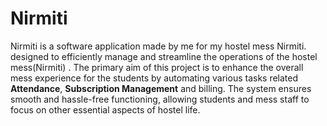 # Nirmiti

Nirmiti is a software application made by me for my hostel mess Nirmiti. designed to efficiently manage and streamline the operations of the hostel mess(Nirmiti) . The primary aim of this project is to enhance the overall mess experience for the students by automating various tasks related **Attendance**, **Subscription Management** and billing. The system ensures smooth and hassle-free functioning, allowing students and mess staff to focus on other essential aspects of hostel life.
